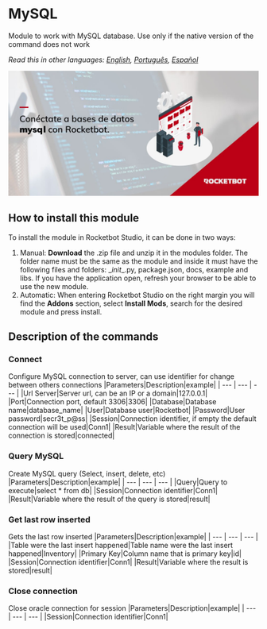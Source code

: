 # MySQL
  
Module to work with MySQL database. Use only if the native version of the command does not work  

*Read this in other languages: [English](Manual_mysql.md), [Português](Manual_mysql.pr.md), [Español](Manual_mysql.es.md)*
  
![banner](imgs/Banner_mysql.png)
## How to install this module
  
To install the module in Rocketbot Studio, it can be done in two ways:
1. Manual: __Download__ the .zip file and unzip it in the modules folder. The folder name must be the same as the module and inside it must have the following files and folders: \__init__.py, package.json, docs, example and libs. If you have the application open, refresh your browser to be able to use the new module.
2. Automatic: When entering Rocketbot Studio on the right margin you will find the **Addons** section, select **Install Mods**, search for the desired module and press install.  


## Description of the commands

### Connect
  
Configure MySQL connection to server, can use identifier for change between others connections
|Parameters|Description|example|
| --- | --- | --- |
|Url Server|Server url, can be an IP or a domain|127.0.0.1|
|Port|Connection port, default 3306|3306|
|Database|Database name|database_name|
|User|Database user|Rocketbot|
|Password|User password|secr3t_p@ss|
|Session|Connection identifier, if empty the default connection will be used|Conn1|
|Result|Variable where the result of the connection is stored|connected|

### Query MySQL
  
Create MySQL query (Select, insert, delete, etc)
|Parameters|Description|example|
| --- | --- | --- |
|Query|Query to execute|select * from db|
|Session|Connection identifier|Conn1|
|Result|Variable where the result of the query is stored|result|

### Get last row inserted
  
Gets the last row inserted
|Parameters|Description|example|
| --- | --- | --- |
|Table were the last insert happened|Table name were the last insert happened|Inventory|
|Primary Key|Column name that is primary key|id|
|Session|Connection identifier|Conn1|
|Result|Variable where the result is stored|result|

### Close connection
  
Close oracle connection for session
|Parameters|Description|example|
| --- | --- | --- |
|Session|Connection identifier|Conn1|
